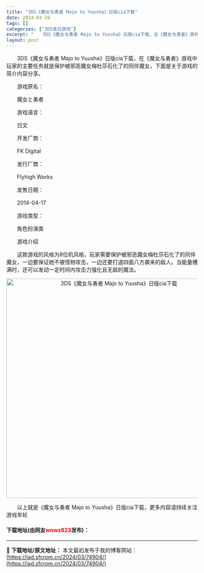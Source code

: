 ```yaml
---
title: "3DS《魔女与勇者 Majo to Yuusha》日版cia下载"
date: 2024-03-29
tags: []
categories: ["3DS英日游戏"]
excerpt: "　　3DS《魔女与勇者 Majo to Yuusha》日版cia下载，在《魔女与勇者》游戏中玩家的主要任务就是保护被邪恶魔女梅杜莎石化了的同伴魔女，下面是关于游戏的简介内容分享。 　　游戏原名： 　　魔女と勇者 　　游戏语言： 　　日文 　　开发厂商： 　　FK Digital 　　发行厂商： 　　&hellip;"
layout: post
---
```


 <p>　　3DS《魔女与勇者 Majo to Yuusha》日版cia下载，在《魔女与勇者》游戏中玩家的主要任务就是保护被邪恶魔女梅杜莎石化了的同伴魔女，下面是关于游戏的简介内容分享。</p> <p>　　游戏原名：</p> <p>　　魔女と勇者</p> <p>　　游戏语言：</p> <p>　　日文</p> <p>　　开发厂商：</p> <p>　　FK Digital</p> <p>　　发行厂商：</p> <p>　　Flyhigh Works</p> <p>　　发售日期：</p> <p>　　2014-04-17</p> <p>　　游戏类型：</p> <p>　　角色扮演类</p> <p>　　游戏介绍</p> <p>　　这款游戏的风格为8位机风格，玩家需要保护被邪恶魔女梅杜莎石化了的同伴魔女，一边要保证她不被怪物攻击，一边还要打退四面八方袭来的敌人。当能量槽满时，还可以发动一定时间内攻击力强化且无敌的魔法。</p> <p align="center"><img align="" border="0" src="https://lad.sfcrom.cn/wp-content/uploads/2024/03/20240329_660633da36710.jpg" width="577" alt="3DS《魔女与勇者 Majo to Yuusha》日版cia下载" /></p> <p>　　以上就是《魔女与勇者 Majo to Yuusha》日版cia下载，更多内容请持续关注游戏年轮</p> <p><h4>下载地址(由网友<font color="red">wnwz823</font>发布)：</h4></p> 

---
📖 **下载地址/原文地址：** 本文最初发布于我的博客网站：[https://lad.sfcrom.cn/2024/03/74904/](https://lad.sfcrom.cn/2024/03/74904/)
